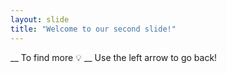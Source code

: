 ```yaml
---
layout: slide
title: "Welcome to our second slide!"
---
```

__ To find more :bulb: __
Use the left arrow to go back!
